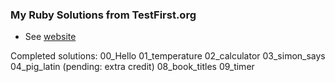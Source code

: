 ### My Ruby Solutions from TestFirst.org

* See [website](http://testfirst.org/)

Completed solutions:
00_Hello
01_temperature
02_calculator
03_simon_says
04_pig_latin (pending: extra credit)
08_book_titles
09_timer

